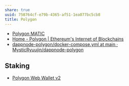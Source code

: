 ```yaml
---
share: true
uuid: 758764cf-e79b-4365-af51-1ea077bc5cb8
title: Polygon
---
```

* [Polygon MATIC](/undefined)
* [Home - Polygon | Ethereum's Internet of Blockchains](https://polygon.technology/)
* [dappnode-polygon/docker-compose.yml at main · MysticRyuujin/dappnode-polygon](https://github.com/MysticRyuujin/dappnode-polygon/blob/main/docker-compose.yml)

## Staking

* [Polygon Web Wallet v2](https://wallet.polygon.technology/staking/)